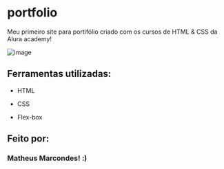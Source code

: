 # portfolio
Meu primeiro site para portifólio criado com os cursos de HTML &amp; CSS da Alura academy!

![image](https://user-images.githubusercontent.com/77756047/211304452-220fedf0-f91b-490f-8a65-a60ce860bc5c.png)

## Ferramentas utilizadas:

* HTML

* CSS

* Flex-box

## Feito por:

### Matheus Marcondes! :)
